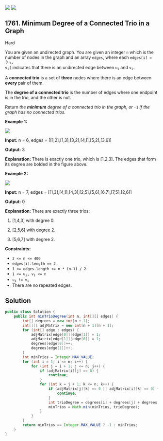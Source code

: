 [![](https://img.shields.io/github/stars/javadev/LeetCode-in-Java?label=Stars&style=flat-square)](https://github.com/javadev/LeetCode-in-Java)
[![](https://img.shields.io/github/forks/javadev/LeetCode-in-Java?label=Fork%20me%20on%20GitHub%20&style=flat-square)](https://github.com/javadev/LeetCode-in-Java/fork)

## 1761\. Minimum Degree of a Connected Trio in a Graph

Hard

You are given an undirected graph. You are given an integer `n` which is the number of nodes in the graph and an array `edges`, where each <code>edges[i] = [u<sub>i</sub>, v<sub>i</sub>]</code> indicates that there is an undirected edge between <code>u<sub>i</sub></code> and <code>v<sub>i</sub></code>.

A **connected trio** is a set of **three** nodes where there is an edge between **every** pair of them.

The **degree of a connected trio** is the number of edges where one endpoint is in the trio, and the other is not.

Return _the **minimum** degree of a connected trio in the graph, or_ `-1` _if the graph has no connected trios._

**Example 1:**

![](https://assets.leetcode.com/uploads/2021/01/26/trios1.png)

**Input:** n = 6, edges = \[\[1,2],[1,3],[3,2],[4,1],[5,2],[3,6]]

**Output:** 3

**Explanation:** There is exactly one trio, which is [1,2,3]. The edges that form its degree are bolded in the figure above.

**Example 2:**

![](https://assets.leetcode.com/uploads/2021/01/26/trios2.png)

**Input:** n = 7, edges = \[\[1,3],[4,1],[4,3],[2,5],[5,6],[6,7],[7,5],[2,6]]

**Output:** 0

**Explanation:** There are exactly three trios: 

1) [1,4,3] with degree 0. 

2) [2,5,6] with degree 2. 

3) [5,6,7] with degree 2.

**Constraints:**

*   `2 <= n <= 400`
*   `edges[i].length == 2`
*   `1 <= edges.length <= n * (n-1) / 2`
*   <code>1 <= u<sub>i</sub>, v<sub>i</sub> <= n</code>
*   <code>u<sub>i</sub> != v<sub>i</sub></code>
*   There are no repeated edges.

## Solution

```java
public class Solution {
    public int minTrioDegree(int n, int[][] edges) {
        int[] degrees = new int[n + 1];
        int[][] adjMatrix = new int[n + 1][n + 1];
        for (int[] edge : edges) {
            adjMatrix[edge[0]][edge[1]] = 1;
            adjMatrix[edge[1]][edge[0]] = 1;
            degrees[edge[0]]++;
            degrees[edge[1]]++;
        }
        int minTrios = Integer.MAX_VALUE;
        for (int i = 1; i <= n; i++) {
            for (int j = i + 1; j <= n; j++) {
                if (adjMatrix[i][j] == 0) {
                    continue;
                }
                for (int k = j + 1; k <= n; k++) {
                    if (adjMatrix[j][k] == 0 || adjMatrix[i][k] == 0) {
                        continue;
                    }
                    int trioDegree = degrees[i] + degrees[j] + degrees[k] - 6;
                    minTrios = Math.min(minTrios, trioDegree);
                }
            }
        }
        return minTrios == Integer.MAX_VALUE ? -1 : minTrios;
    }
}
```
